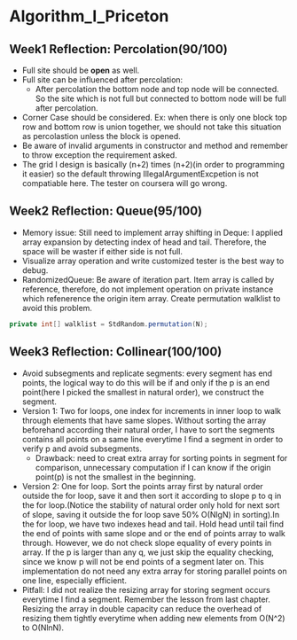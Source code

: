 # Algorithm_I_Priceton
## Week1 Reflection: Percolation(90/100)
* Full site should be **open** as well.
* Full site can be influenced after percolation:
  - After percolation the bottom node and top node will be connected. So the site which is not full but connected to bottom node will be full after percolation.
* Corner Case should be considered. Ex: when there is only one block top row and bottom row is union together, we should not take this situation as percolastion unless the block is opened.
* Be aware of invalid arguments in constructor and method and remember to throw exception the requirement asked.
* The grid I design is basically (n+2) times (n+2)(in order to programming it easier) so the default throwing IllegalArgumentExcpetion is not compatiable here. The tester on coursera will go wrong.

## Week2 Reflection: Queue(95/100)
* Memory issue: Still need to implement array shifting in Deque: I applied array expansion by detecting index of head and tail. Therefore, the space will be waster if either side is not full.
* Visualize array operation and write customized tester is the best way to debug.
* RandomizedQueue: Be aware of iteration part. Item array is called by reference, therefore, do not implement operation on private instance which refenerence the origin item array. Create permutation walklist to avoid this problem. 
```java
private int[] walklist = StdRandom.permutation(N);
```
## Week3 Reflection: Collinear(100/100) 

* Avoid subsegments and replicate segments: every segment has end points, the logical way to do this will be if and only if the p is an end point(here I picked the smallest in natural order), we construct the segment.
* Version 1: Two for loops, one index for increments in inner loop to walk through elements that have same slopes. Without sorting the array beforehand according their natural order, I have to sort the segments contains all points on a same line everytime I find a segment in order to verify p and avoid subsegments.
  - Drawback: need to creat extra array for sorting points in segment for comparison, unnecessary computation if I can know if the origin point(p) is not the smallest in the beginning.
* Version 2: One for loop. Sort the points array first by natural order outside the for loop, save it and then sort it according to slope p to q in the for loop.(Notice the stability of natural order only hold for next sort of slope, saving it outside the for loop save 50% O(NlgN) in sorting).In the for loop, we have two indexes head and tail. Hold head until tail find the end of points with same slope and or the end of points array to walk through. However, we do not check slope equality of every points in array. If the p is larger than any q, we just skip the equality checking, since we know p will not be end points of a segment later on. This implementation do not need any extra array for storing parallel points on one line, especially efficient.
* Pitfall: I did not realize the resizing array for storing segment occurs everytime I find a segment. Remember the lesson from last chapter. Resizing the array in double capacity can reduce the overhead of resizing them tightly everytime when adding new elements from O(N^2) to O(NlnN).
